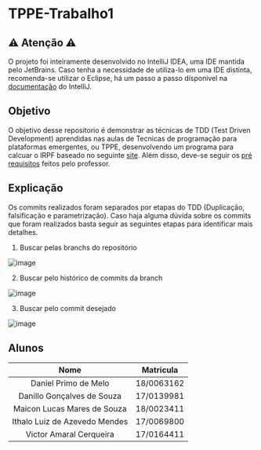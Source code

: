 # TPPE-Trabalho1

## ⚠️ Atenção ⚠️

O projeto foi inteiramente desenvolvido no IntelliJ IDEA, uma IDE mantida pelo JetBrains. Caso tenha a necessidade de utiliza-lo em uma IDE distinta, recomenda-se utilizar o Eclipse, há um passo a passo dísponivel na [documentação](https://www.jetbrains.com/help/idea/exporting-an-intellij-idea-project-to-eclipse.html) do IntelliJ.

## Objetivo
 
O objetivo desse repositorio é demonstrar as técnicas de TDD (Test Driven Development) aprendidas nas aulas de Tecnicas de programação para plataformas emergentes, ou TPPE, desenvolvendo um programa para calcuar o IRPF baseado no seguinte [site](https://www27.receita.fazenda.gov.br/simulador-irpf/). Além disso, deve-se seguir os [pré requisitos](https://github.com/andrelanna/fga0242/tree/master/tp1) feitos pelo professor.
 
## Explicação
 
Os commits realizados foram separados por etapas do TDD (Duplicação, falsificação e parametrização). Caso haja alguma dúvida sobre os commits que foram realizados basta seguir as seguintes etapas para identificar mais detalhes.
 
1. Buscar pelas branchs do repositório
 
![image](https://user-images.githubusercontent.com/31555287/155634372-ac86d435-1996-4b0d-8704-39de15f37f23.png)
 
2. Buscar pelo histórico de commits da branch
 
![image](https://user-images.githubusercontent.com/31555287/155634683-828e8aab-1650-4a1d-886e-9fccb2d44464.png)
 
3. Buscar pelo commit desejado
 
![image](https://user-images.githubusercontent.com/31555287/155634751-83732f4e-d944-41ef-bf7f-3ca17a337616.png)
 
## Alunos
 
|Nome|Matricula|
|:---:|:---:|
|Daniel Primo de Melo|18/0063162|
|Danillo Gonçalves de Souza|17/0139981|
|Maicon Lucas Mares de Souza|18/0023411|
|Ithalo Luiz de Azevedo Mendes|17/0069800|
|Victor Amaral Cerqueira|17/0164411|
